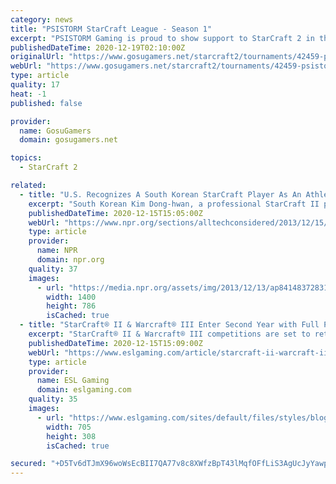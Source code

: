 ```yaml
---
category: news
title: "PSISTORM StarCraft League - Season 1"
excerpt: "PSISTORM Gaming is proud to show support to StarCraft 2 in the Philippines. Hence our inaugural season of PSISTORM StarCraft League (PSL) will be for Filipino players. We are creating a tournament league modeled after the prestigious GSL. We all have been ..."
publishedDateTime: 2020-12-19T02:10:00Z
originalUrl: "https://www.gosugamers.net/starcraft2/tournaments/42459-psistorm-starcraft-league-season-1"
webUrl: "https://www.gosugamers.net/starcraft2/tournaments/42459-psistorm-starcraft-league-season-1"
type: article
quality: 17
heat: -1
published: false

provider:
  name: GosuGamers
  domain: gosugamers.net

topics:
  - StarCraft 2

related:
  - title: "U.S. Recognizes A South Korean StarCraft Player As An Athlete"
    excerpt: "South Korean Kim Dong-hwan, a professional StarCraft II player, has received a special U.S. visa, normally reserved for baseball players and other athletes. The five-year P-1A visa given to the ..."
    publishedDateTime: 2020-12-15T15:05:00Z
    webUrl: "https://www.npr.org/sections/alltechconsidered/2013/12/15/250793493/u-s-recognizes-a-south-korean-starcraft-player-as-an-athlete"
    type: article
    provider:
      name: NPR
      domain: npr.org
    quality: 37
    images:
      - url: "https://media.npr.org/assets/img/2013/12/13/ap841483728317_wide-81452b2e4b51539da64823e3a40a40ebff351b4f.jpg?s=1400"
        width: 1400
        height: 786
        isCached: true
  - title: "StarCraft® II & Warcraft® III Enter Second Year with Full Planning Unveiled"
    excerpt: "StarCraft® II & Warcraft® III competitions are set to return in May 2021, with qualifiers starting in April, for the lead up to the next ESL Pro Tour Championship of 2022. Today’s announcement confirms the full calendar for both titles, an advanced ..."
    publishedDateTime: 2020-12-15T15:09:00Z
    webUrl: "https://www.eslgaming.com/article/starcraft-ii-warcraft-iii-enter-second-year-full-planning-unveiled-4384"
    type: article
    provider:
      name: ESL Gaming
      domain: eslgaming.com
    quality: 35
    images:
      - url: "https://www.eslgaming.com/sites/default/files/styles/blog_big/public/image%20%2820%29_1.png?itok=cc4qHCjJ"
        width: 705
        height: 308
        isCached: true

secured: "+D5Tv6dTJmX96woWsEcBII7QA77v8c8XWfzBpT43lMqfOFfLiS3AgUcJyYawph4Kx/GuizOtbyud+9IsQR7x1e1YwH6lG0144a+q6eAVAQQVoA6iFJ/xAgJ5thuYc6lJEfaST0bOYyFEawUZkILIuNtIIOFGfMhL5fxDjZNR5nU9OchrJhN6qVCSl4PXT99YJQOiQdx1POamLRkXqRrJIH/EMP+6JL+k++EYMMQ0qAxXKA4jIIkPyUdNBMu90GvczYdhqJ0RuweUdqScQ01HKn0ZQsK1OXYOQ9FyIgg89lrARJaMmeMGNQiiZodb7wS3joo5fIYbwAzXLI9cVAbKMhllns8Z74ZOQ8YSwI4V2IY=;+sFt+gSM6hNhOXJlDdhCTQ=="
---
```


